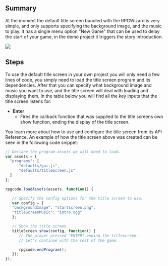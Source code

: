 ## Summary
At the moment the default title screen bundled with the RPGWizard is very simple, and only supports specifying the background image, and the music to play. It has a single menu option "New Game" that can be used to delay the start of your game, in the demo project it triggers the story introduction.

![](images/default_systems/02_title_screen/images/1.gif)

## Steps
To use the default title screen in your own project you will only need a few lines of code, you simply need to load the title screen program and its dependencies. After that you can specify what background image and music you want to use, and the title screen will deal with loading and displaying them. In the table below you will find all the key inputs that the title screen listens for:

* **Enter**
  * Fires the callback function that was supplied to the title screens own show function, ending the display of the title screen.

You learn more about how to use and configure the title screen from its API Reference. An example of how the title screen above was created can be seen in the following code snippet:

```javascript
// Declare the program assets we will need to load.
var assets = {
  "programs": [
      "defaults/gui.js",
      "defaults/titleScreen.js"
  ]
};

rpgcode.loadAssets(assets, function() {

   // Specify the config options for the title screen to use.
   var config = {
   "backgroundImage": "startscreen.png",
   "titleScreenMusic": "intro.ogg"
   };

   // Show the title screen.
   titleScreen.show(config, function() {
      // The player pressed "ENTER" ending the titlescreen.
      // Let's continue with the rest of the game.

      rpgcode.endProgram();
   });
});
```
